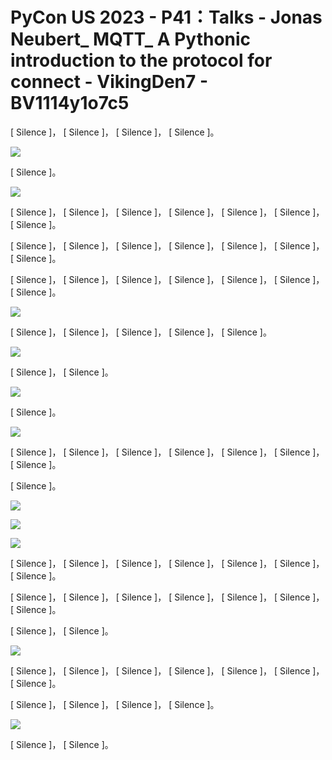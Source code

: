 # PyCon US 2023 - P41：Talks - Jonas Neubert_ MQTT_ A Pythonic introduction to the protocol for connect - VikingDen7 - BV1114y1o7c5

 [ Silence ]， [ Silence ]， [ Silence ]， [ Silence ]。



![](img/68f3a269f6f8c4e90b42d21cb573a94b_1.png)

 [ Silence ]。

![](img/68f3a269f6f8c4e90b42d21cb573a94b_3.png)

 [ Silence ]， [ Silence ]， [ Silence ]， [ Silence ]， [ Silence ]， [ Silence ]， [ Silence ]。

 [ Silence ]， [ Silence ]， [ Silence ]， [ Silence ]， [ Silence ]， [ Silence ]， [ Silence ]。

 [ Silence ]， [ Silence ]， [ Silence ]， [ Silence ]， [ Silence ]， [ Silence ]， [ Silence ]。



![](img/68f3a269f6f8c4e90b42d21cb573a94b_5.png)

 [ Silence ]， [ Silence ]， [ Silence ]， [ Silence ]， [ Silence ]。



![](img/68f3a269f6f8c4e90b42d21cb573a94b_7.png)

 [ Silence ]， [ Silence ]。

![](img/68f3a269f6f8c4e90b42d21cb573a94b_9.png)

 [ Silence ]。

![](img/68f3a269f6f8c4e90b42d21cb573a94b_11.png)

 [ Silence ]， [ Silence ]， [ Silence ]， [ Silence ]， [ Silence ]， [ Silence ]， [ Silence ]。

 [ Silence ]。

![](img/68f3a269f6f8c4e90b42d21cb573a94b_13.png)

![](img/68f3a269f6f8c4e90b42d21cb573a94b_14.png)

![](img/68f3a269f6f8c4e90b42d21cb573a94b_15.png)

 [ Silence ]， [ Silence ]， [ Silence ]， [ Silence ]， [ Silence ]， [ Silence ]， [ Silence ]。

 [ Silence ]， [ Silence ]， [ Silence ]， [ Silence ]， [ Silence ]， [ Silence ]， [ Silence ]。

 [ Silence ]， [ Silence ]。

![](img/68f3a269f6f8c4e90b42d21cb573a94b_17.png)

 [ Silence ]， [ Silence ]， [ Silence ]， [ Silence ]， [ Silence ]， [ Silence ]， [ Silence ]。

 [ Silence ]， [ Silence ]， [ Silence ]， [ Silence ]。



![](img/68f3a269f6f8c4e90b42d21cb573a94b_19.png)

 [ Silence ]， [ Silence ]。